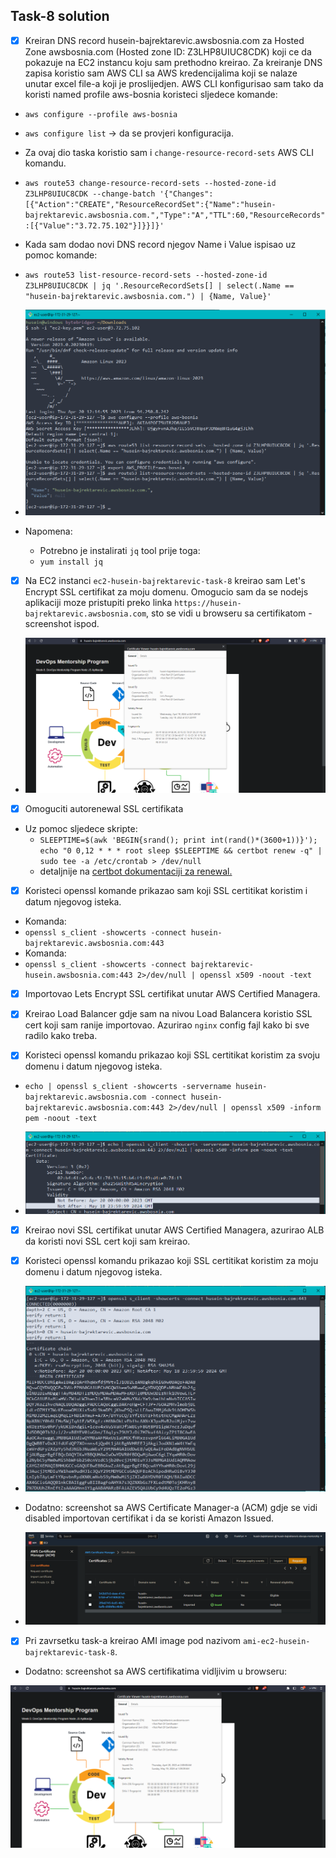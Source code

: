 ## Task-8 solution

- [x] Kreiran DNS record husein-bajrektarevic.awsbosnia.com za Hosted Zone awsbosnia.com (Hosted zone ID: Z3LHP8UIUC8CDK) koji ce da pokazuje na EC2 instancu koju sam prethodno kreirao. Za kreiranje DNS zapisa koristio sam AWS CLI sa AWS kredencijalima koji se nalaze unutar excel file-a koji je proslijedjen. AWS CLI konfigurisao sam tako da koristi named profile aws-bosnia koristeci sljedece komande: 

- `aws configure --profile aws-bosnia`
- `aws configure list` → da se provjeri konfiguracija.

- Za ovaj dio taska koristio sam i `change-resource-record-sets` AWS CLI komandu. 

- `aws route53 change-resource-record-sets --hosted-zone-id Z3LHP8UIUC8CDK --change-batch '{"Changes":[{"Action":"CREATE","ResourceRecordSet":{"Name":"husein-bajrektarevic.awsbosnia.com.","Type":"A","TTL":60,"ResourceRecords":[{"Value":"3.72.75.102"}]}}]}'`

- Kada sam dodao novi DNS record njegov Name i Value ispisao uz pomoc komande:

- `aws route53 list-resource-record-sets --hosted-zone-id Z3LHP8UIUC8CDK | jq '.ResourceRecordSets[] | select(.Name == "husein-bajrektarevic.awsbosnia.com.") | {Name, Value}'`

- ![img-1](/Task-8/screenshots/img-1.PNG) 

- Napomena: 
    - Potrebno je instalirati `jq` tool prije toga:
    - `yum install jq` 

- [x] Na EC2 instanci `ec2-husein-bajrektarevic-task-8` kreirao sam Let's Encrypt SSL certifikat za moju domenu. Omogucio sam da se nodejs aplikaciji moze pristupiti preko linka `https://husein-bajrektarevic.awsbosnia.com`, sto se vidi u browseru sa certifikatom - screenshot ispod.

- ![img-2](/Task-8/screenshots/img-2.PNG)

- [x] Omoguciti autorenewal SSL certifikata

- Uz pomoc sljedece skripte:
    - `SLEEPTIME=$(awk 'BEGIN{srand(); print int(rand()*(3600+1))}'); echo "0 0,12 * * * root sleep $SLEEPTIME && certbot renew -q" | sudo tee -a /etc/crontab > /dev/null` 
    - detaljnije na [certbot dokumentaciji za renewal.](https://eff-certbot.readthedocs.io/en/stable/using.html#setting-up-automated-renewal)

- [x] Koristeci openssl komande prikazao sam koji SSL certitikat koristim i datum njegovog isteka. 

- Komanda:
- `openssl s_client -showcerts -connect husein-bajrektarevic.awsbosnia.com:443`
- Komanda:
- `openssl s_client -showcerts -connect bajrektarevic-husein.awsbosnia.com:443 2>/dev/null | openssl x509 -noout -text`

- [x] Importovao Lets Encrypt SSL certifikat unutar AWS Certified Managera.

- [x] Kreirao Load Balancer gdje sam na nivou Load Balancera koristio SSL cert koji sam ranije importovao. Azurirao `nginx` config fajl kako bi sve radilo kako treba.

- [x] Koristeci openssl komandu prikazao koji SSL certitikat koristim za svoju domenu i datum njegovog isteka.

- `echo | openssl s_client -showcerts -servername husein-bajrektarevic.awsbosnia.com -connect husein-bajrektarevic.awsbosnia.com:443 2>/dev/null | openssl x509 -inform pem -noout -text`

- ![img-3](/Task-8/screenshots/img-3.PNG)

- [x] Kreirao novi SSL certifikat unutar AWS Certified Managera, azurirao ALB da koristi novi SSL cert koji sam kreirao.

- [x] Koristeci openssl komandu prikazao koji SSL certitikat koristim za moju domenu i datum njegovog isteka.

- ![img-4](/Task-8/screenshots/img-4.PNG)

- Dodatno: screenshot sa AWS Certificate Manager-a (ACM) gdje se vidi disabled importovan certifikat i da se koristi Amazon Issued.

- ![img-5](/Task-8/screenshots/img-5.PNG)

- [x] Pri zavrsetku task-a kreirao AMI image pod nazivom `ami-ec2-husein-bajrektarevic-task-8`.

- Dodatno: screenshot sa AWS certifikatima vidljivim u browseru: 

![img-6](/Task-8/screenshots/img-6.PNG)
